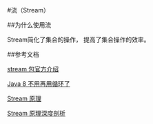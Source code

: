 #流（Stream）

##为什么使用流

Stream简化了集合的操作， 提高了集合操作的效率。

##参考文档

[stream 包官方介绍](https://docs.oracle.com/javase/8/docs/api/java/util/stream/package-summary.html)

[Java 8 不用再用循环了](http://www.importnew.com/14841.html)

[Stream 原理](https://zhuanlan.zhihu.com/p/31220388)

[Stream 原理深度剖析](https://www.cnblogs.com/Dorae/p/7779246.html)

